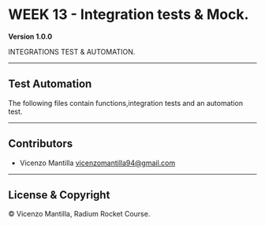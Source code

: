 # WEEK 13 - Integration tests & Mock.

**Version 1.0.0**

INTEGRATIONS TEST & AUTOMATION.

---

## Test Automation

The following files contain functions,integration tests and an automation test.

---

## Contributors

- Vicenzo Mantilla <vicenzomantilla94@gmail.com>

---

## License & Copyright

© Vicenzo Mantilla, Radium Rocket Course.
